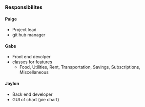 ### Responsibilites

#### Paige
- Project lead
- git hub manager
  
#### Gabe
- Front end devolper
- classes for features
    - Food, Utilities, Rent, Transportation, Savings, Subscriptions, Miscellaneous

#### Jaylon 
- Back end developer
- GUI of chart (pie chart)
